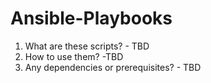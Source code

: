 # Ansible-Playbooks

1. What are these scripts? - TBD
2. How to use them? -TBD
3. Any dependencies or prerequisites? - TBD
